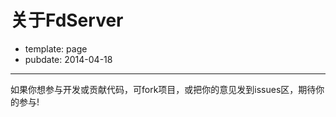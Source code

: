 # 关于FdServer

- template: page
- pubdate: 2014-04-18

----------

如果你想参与开发或贡献代码，可fork项目，或把你的意见发到issues区，期待你的参与!
